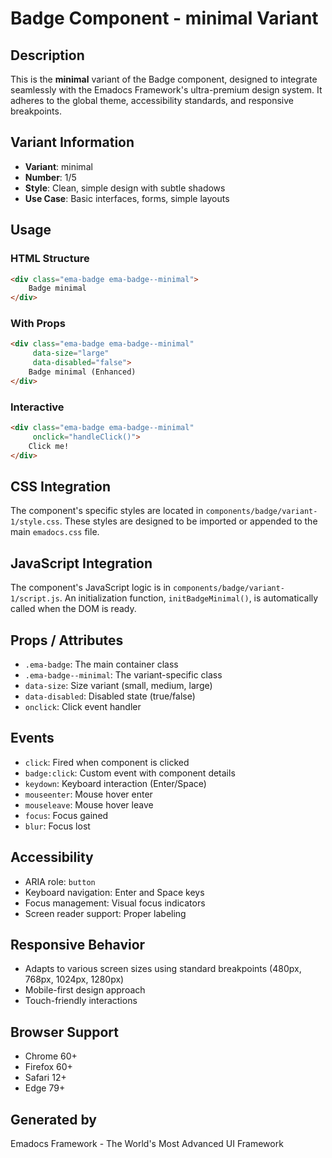 # Badge Component - minimal Variant

## Description
This is the **minimal** variant of the Badge component, designed to integrate seamlessly with the Emadocs Framework's ultra-premium design system. It adheres to the global theme, accessibility standards, and responsive breakpoints.

## Variant Information
- **Variant**: minimal
- **Number**: 1/5
- **Style**: Clean, simple design with subtle shadows
- **Use Case**: Basic interfaces, forms, simple layouts

## Usage

### HTML Structure
```html
<div class="ema-badge ema-badge--minimal">
    Badge minimal
</div>
```

### With Props
```html
<div class="ema-badge ema-badge--minimal" 
     data-size="large" 
     data-disabled="false">
    Badge minimal (Enhanced)
</div>
```

### Interactive
```html
<div class="ema-badge ema-badge--minimal" 
     onclick="handleClick()">
    Click me!
</div>
```

## CSS Integration
The component's specific styles are located in `components/badge/variant-1/style.css`. These styles are designed to be imported or appended to the main `emadocs.css` file.

## JavaScript Integration
The component's JavaScript logic is in `components/badge/variant-1/script.js`. An initialization function, `initBadgeMinimal()`, is automatically called when the DOM is ready.

## Props / Attributes
- `.ema-badge`: The main container class
- `.ema-badge--minimal`: The variant-specific class
- `data-size`: Size variant (small, medium, large)
- `data-disabled`: Disabled state (true/false)
- `onclick`: Click event handler

## Events
- `click`: Fired when component is clicked
- `badge:click`: Custom event with component details
- `keydown`: Keyboard interaction (Enter/Space)
- `mouseenter`: Mouse hover enter
- `mouseleave`: Mouse hover leave
- `focus`: Focus gained
- `blur`: Focus lost

## Accessibility
- ARIA role: `button`
- Keyboard navigation: Enter and Space keys
- Focus management: Visual focus indicators
- Screen reader support: Proper labeling

## Responsive Behavior
- Adapts to various screen sizes using standard breakpoints (480px, 768px, 1024px, 1280px)
- Mobile-first design approach
- Touch-friendly interactions

## Browser Support
- Chrome 60+
- Firefox 60+
- Safari 12+
- Edge 79+

## Generated by
Emadocs Framework - The World's Most Advanced UI Framework
